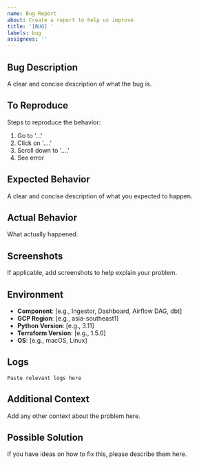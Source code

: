 ```yaml
---
name: Bug Report
about: Create a report to help us improve
title: '[BUG] '
labels: bug
assignees: ''
---
```


## Bug Description
A clear and concise description of what the bug is.

## To Reproduce
Steps to reproduce the behavior:
1. Go to '...'
2. Click on '....'
3. Scroll down to '....'
4. See error

## Expected Behavior
A clear and concise description of what you expected to happen.

## Actual Behavior
What actually happened.

## Screenshots
If applicable, add screenshots to help explain your problem.

## Environment
- **Component**: [e.g., Ingestor, Dashboard, Airflow DAG, dbt]
- **GCP Region**: [e.g., asia-southeast1]
- **Python Version**: [e.g., 3.11]
- **Terraform Version**: [e.g., 1.5.0]
- **OS**: [e.g., macOS, Linux]

## Logs
```
Paste relevant logs here
```

## Additional Context
Add any other context about the problem here.

## Possible Solution
If you have ideas on how to fix this, please describe them here.
